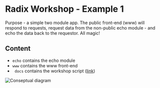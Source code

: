# Radix Workshop - Example 1

Purpose - a simple two module app. The public front-end (www) will respond to requests, request data from the non-public echo module - and echo the data back to the requestor. All magic!  

## Content

* ```echo``` contains the echo module
* ```www``` contains the www front-end
* ``` docs``` contains the workshop script ([link](./docs/workshop.md))

![Conseptual diagram](./docs/smalldiagram.png) 
 
